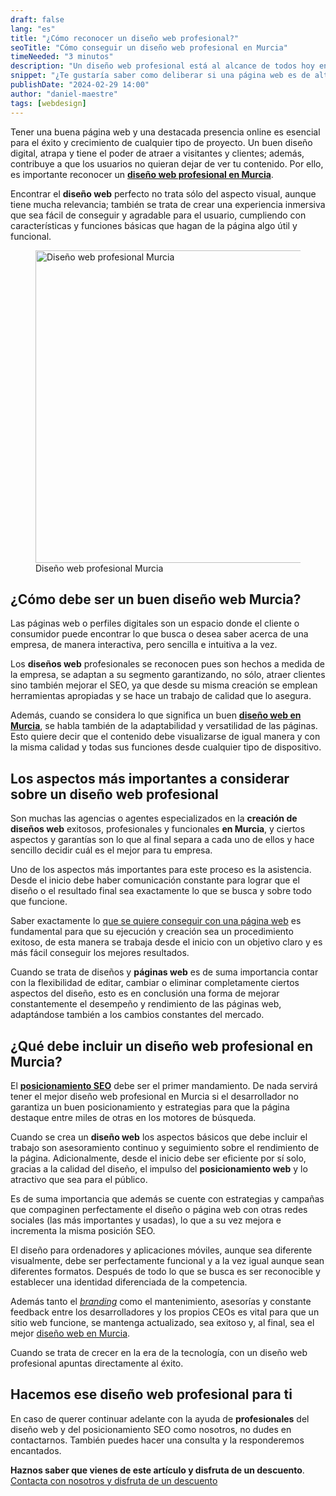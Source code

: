 ```yaml
---
draft: false
lang: "es"
title: "¿Cómo reconocer un diseño web profesional?"
seoTitle: "Cómo conseguir un diseño web profesional en Murcia"
timeNeeded: "3 minutos"
description: "Un diseño web profesional está al alcance de todos hoy en día, para saber si es de calidad debe estar hecho a medida para el negocio, asegurando que convierta usuarios en clientes."
snippet: "¿Te gustaría saber como deliberar si una página web es de alta calidad o no? Veamos las características de un diseño web profesional."
publishDate: "2024-02-29 14:00"
author: "daniel-maestre"
tags: [webdesign]
---
```


Tener una buena página web y una destacada presencia online es esencial para el éxito y crecimiento de cualquier tipo de proyecto. Un buen diseño digital, atrapa y tiene el poder de atraer a visitantes y clientes; además, contribuye a que los usuarios no quieran dejar de ver tu contenido. Por ello, es importante reconocer un [**diseño web profesional en Murcia**](https://www.webllope.es/es/).

Encontrar el **diseño web** perfecto no trata sólo del aspecto visual, aunque tiene mucha relevancia; también se trata de crear una experiencia inmersiva que sea fácil de conseguir y agradable para el usuario, cumpliendo con características y funciones básicas que hagan de la página algo útil y funcional.

<figure>
<img src="/blogImages/diseño-web-profesional-murcia.webp" title="Diseño web profesional Murcia" alt="Diseño web profesional Murcia" width="750" height="500" loading="lazy"/>
<figcaption class="text-center">Diseño web profesional Murcia<figcaption>
</figure>

## ¿Cómo debe ser un buen diseño web Murcia?

Las páginas web o perfiles digitales son un espacio donde el cliente o consumidor puede encontrar lo que busca o desea saber acerca de una empresa, de manera interactiva, pero sencilla e intuitiva a la vez.

Los **diseños web** profesionales se reconocen pues son hechos a medida de la empresa, se adaptan a su segmento garantizando, no sólo, atraer clientes sino también mejorar el SEO, ya que desde su misma creación se emplean herramientas apropiadas y se hace un trabajo de calidad que lo asegura.

Además, cuando se considera lo que significa un buen [**diseño web en Murcia**](/es/), se habla también de la adaptabilidad y versatilidad de las páginas. Esto quiere decir que el contenido debe visualizarse de igual manera y con la misma calidad y todas sus funciones desde cualquier tipo de dispositivo.

## Los aspectos más importantes a considerar sobre un diseño web profesional

Son muchas las agencias o agentes especializados en la **creación de diseños web** exitosos, profesionales y funcionales **en Murcia**, y ciertos aspectos y garantías son lo que al final separa a cada uno de ellos y hace sencillo decidir cuál es el mejor para tu empresa.

Uno de los aspectos más importantes para este proceso es la asistencia. Desde el inicio debe haber comunicación constante para lograr que el diseño o el resultado final sea exactamente lo que se busca y sobre todo que funcione.

Saber exactamente lo [que se quiere conseguir con una página web](https://blog.hubspot.es/website/que-es-sitio-web) es fundamental para que su ejecución y creación sea un procedimiento exitoso, de esta manera se trabaja desde el inicio con un objetivo claro y es más fácil conseguir los mejores resultados.

Cuando se trata de diseños y **páginas web** es de suma importancia contar con la flexibilidad de editar, cambiar o eliminar completamente ciertos aspectos del diseño, esto es en conclusión una forma de mejorar constantemente el desempeño y rendimiento de las páginas web, adaptándose también a los cambios constantes del mercado.

## ¿Qué debe incluir un diseño web profesional en Murcia?

El [**posicionamiento SEO**](/es/blog/aprende-seo-basico/) debe ser el primer mandamiento. De nada servirá tener el mejor diseño web profesional en Murcia si el desarrollador no garantiza un buen posicionamiento y estrategias para que la página destaque entre miles de otras en los motores de búsqueda.

Cuando se crea un **diseño web** los aspectos básicos que debe incluir el trabajo son asesoramiento continuo y seguimiento sobre el rendimiento de la página. Adicionalmente, desde el inicio debe ser eficiente por sí solo, gracias a la calidad del diseño, el impulso del **posicionamiento web** y lo atractivo que sea para el público.

Es de suma importancia que además se cuente con estrategias y campañas que compaginen perfectamente el diseño o página web con otras redes sociales (las más importantes y usadas), lo que a su vez mejora e incrementa la misma posición SEO.

El diseño para ordenadores y aplicaciones móviles, aunque sea diferente visualmente, debe ser perfectamente funcional y a la vez igual aunque sean diferentes formatos. Después de todo lo que se busca es ser reconocible y establecer una identidad diferenciada de la competencia.

Además tanto el [_branding_](https://www.elisava.net/que-es-branding/) como el mantenimiento, asesorías y constante feedback entre los desarrolladores y los propios CEOs es vital para que un sitio web funcione, se mantenga actualizado, sea exitoso y, al final, sea el mejor [diseño web en Murcia](/es/diseno-web-murcia/).

Cuando se trata de crecer en la era de la tecnología, con un diseño web profesional apuntas directamente al éxito.

## Hacemos ese diseño web profesional para ti

En caso de querer continuar adelante con la ayuda de **profesionales** del diseño web y del posicionamiento SEO como nosotros, no dudes en contactarnos. También puedes hacer una consulta y la responderemos encantados.

**Haznos saber que vienes de este artículo y disfruta de un descuento**.
<a href="/es/contacto/" class="w-full flex">
<span class="mx-auto mt-10 inline-flex rounded-full px-5 py-3 text-lg font-semibold transition bg-neutral-950 text-white hover:bg-neutral-800">Contacta con nosotros y disfruta de un descuento</span>
</a>
